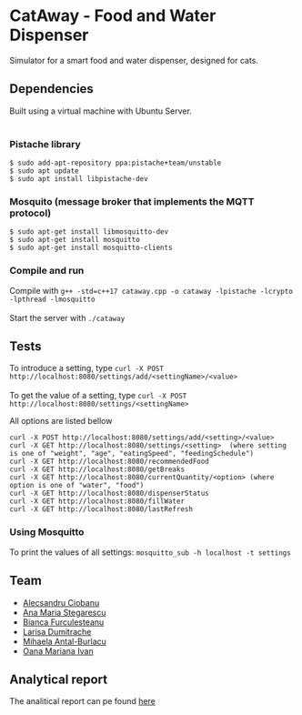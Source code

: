 # CatAway - Food and Water Dispenser
Simulator for a smart food and water dispenser, designed for cats.

## Dependencies
Built using a virtual machine with Ubuntu Server. </br></br>

### Pistache library
```
$ sudo add-apt-repository ppa:pistache+team/unstable
$ sudo apt update
$ sudo apt install libpistache-dev
```

### Mosquito (message broker that implements the MQTT protocol)
```
$ sudo apt-get install libmosquitto-dev
$ sudo apt-get install mosquitto
$ sudo apt-get install mosquitto-clients
```

### Compile and run
Compile with ```g++ -std=c++17 cataway.cpp -o cataway -lpistache -lcrypto -lpthread -lmosquitto```</br></br>
Start the server with ```./cataway```

## Tests
To introduce a setting, type ```curl -X POST http://localhost:8080/settings/add/<settingName>/<value>```</br></br>
To get the value of a setting, type ```curl -X POST http://localhost:8080/settings/<settingName>```

All options are listed bellow
```
curl -X POST http://localhost:8080/settings/add/<setting>/<value>
curl -X GET http://localhost:8080/settings/<setting>  (where setting is one of "weight", "age", "eatingSpeed", "feedingSchedule")
curl -X GET http://localhost:8080/recommendedFood
curl -X GET http://localhost:8080/getBreaks
curl -X GET http://localhost:8080/currentQuantity/<option> (where option is one of "water", "food")
curl -X GET http://localhost:8080/dispenserStatus
curl -X GET http://localhost:8080/fillWater
curl -X GET http://localhost:8080/lastRefresh
```

### Using Mosquitto
To print the values of all settings: ```mosquitto_sub -h localhost -t settings```

## Team
  - [Alecsandru Ciobanu](https://github.com/alecs99)
  - [Ana Maria Stegarescu](https://github.com/StegarescuAnaMaria)
  - [Bianca Furculesteanu](https://github.com/Bia103)
  - [Larisa Dumitrache](https://github.com/DLarisa)
  - [Mihaela Antal-Burlacu](https://github.com/mihaela-mab)
  - [Oana Mariana Ivan](https://github.com/Oana-Ivan)

## Analytical report
The analitical report can pe found [here](https://github.com/mihaela-mab/CatAway/blob/main/Raport%20de%20analiza.pdf)
